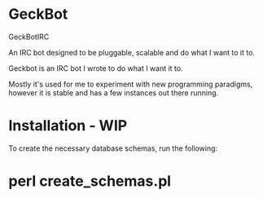 GeckBot
=======

GeckBotIRC

An IRC bot designed to be pluggable, scalable and do what I want to it to.

Geckbot is an IRC bot I wrote to do what I want it to.

Mostly it's used for me to experiment with new programming paradigms, however it is stable and has a few instances out there running.

Installation - WIP
=======

To create the necessary database schemas, run the following:

# perl create_schemas.pl
